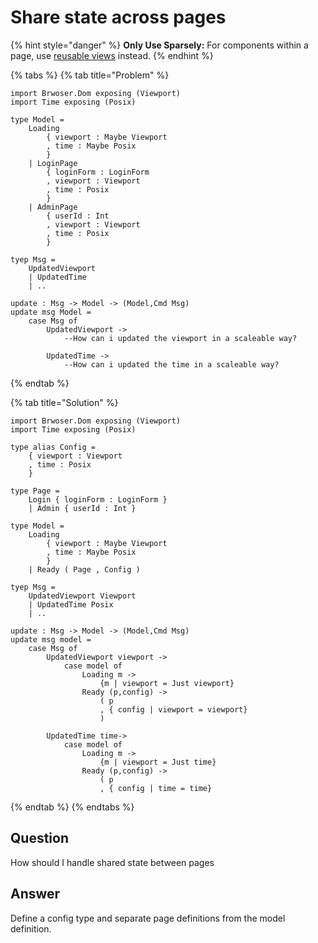# Share state across pages

{% hint style="danger" %}
**Only Use Sparsely:** For components within a page, use [reusable views](reusable-views.md) instead.
{% endhint %}

{% tabs %}
{% tab title="Problem" %}
```text
import Brwoser.Dom exposing (Viewport)
import Time exposing (Posix)

type Model =
    Loading
        { viewport : Maybe Viewport
        , time : Maybe Posix
        }
    | LoginPage
        { loginForm : LoginForm
        , viewport : Viewport
        , time : Posix
        }
    | AdminPage
        { userId : Int
        , viewport : Viewport
        , time : Posix
        }

tyep Msg =
    UpdatedViewport
    | UpdatedTime
    | ..

update : Msg -> Model -> (Model,Cmd Msg)
update msg Model =
    case Msg of
        UpdatedViewport ->
            --How can i updated the viewport in a scaleable way?
            
        UpdatedTime ->
            --How can i updated the time in a scaleable way?
```
{% endtab %}

{% tab title="Solution" %}
```text
import Brwoser.Dom exposing (Viewport)
import Time exposing (Posix)

type alias Config =
    { viewport : Viewport
    , time : Posix
    }

type Page =
    Login { loginForm : LoginForm }
    | Admin { userId : Int }

type Model =
    Loading
        { viewport : Maybe Viewport
        , time : Maybe Posix
        }
    | Ready ( Page , Config )

tyep Msg =
    UpdatedViewport Viewport
    | UpdatedTime Posix
    | ..

update : Msg -> Model -> (Model,Cmd Msg)
update msg model =
    case Msg of
        UpdatedViewport viewport ->
            case model of
                Loading m ->
                    {m | viewport = Just viewport}
                Ready (p,config) ->
                    ( p
                    , { config | viewport = viewport}
                    )
            
        UpdatedTime time->
            case model of
                Loading m ->
                    {m | viewport = Just time}
                Ready (p,config) ->
                    ( p
                    , { config | time = time}
```
{% endtab %}
{% endtabs %}

## Question

How should I handle shared state between pages 

## Answer

Define a config type and separate page definitions from the model definition.

